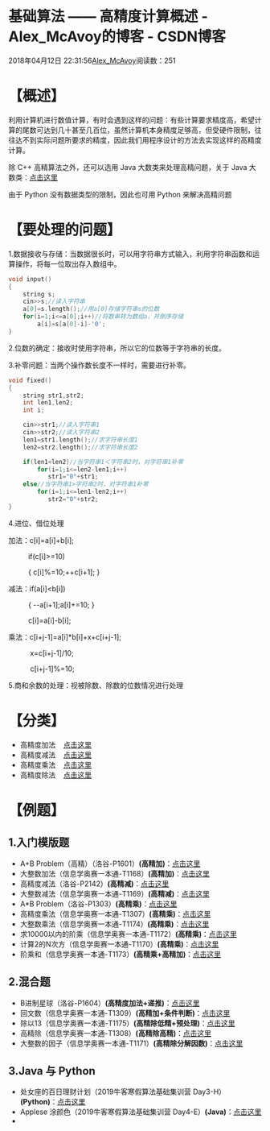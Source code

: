 # 基础算法 —— 高精度计算概述 - Alex_McAvoy的博客 - CSDN博客





2018年04月12日 22:31:56[Alex_McAvoy](https://me.csdn.net/u011815404)阅读数：251








# 【概述】

利用计算机进行数值计算，有时会遇到这样的问题：有些计算要求精度高，希望计算的尾数可达到几十甚至几百位，虽然计算机本身精度足够高，但受硬件限制，往往达不到实际问题所要求的精度，因此我们用程序设计的方法去实现这样的高精度计算。

除 C++ 高精算法之外，还可以选用 Java 大数类来处理高精问题，关于 Java 大数类：[点击这里](https://blog.csdn.net/u011815404/article/details/82586983)

由于 Python 没有数据类型的限制，因此也可用 Python 来解决高精问题

# 【要处理的问题】

1.数据接收与存储：当数据很长时，可以用字符串方式输入，利用字符串函数和运算操作，将每一位取出存入数组中。

```cpp
void input()
{
    string s;
    cin>>s;//读入字符串
    a[0]=s.length();//用a[0]存储字符串s的位数
    for(i=1;i<=a[0];i++)//将数串转为数组a，并倒序存储
    	a[i]=s[a[0]-i]-'0';
}
```

2.位数的确定：接收时使用字符串，所以它的位数等于字符串的长度。

3.补零问题：当两个操作数长度不一样时，需要进行补零。

```cpp
void fixed()
{
    string str1,str2;
    int len1,len2;
    int i;

    cin>>str1;//读入字符串1
    cin>>str2;//读入字符串2
    len1=str1.length();//求字符串长度1
    len2=str2.length();//求字符串长度2

    if(len1<len2)//当字符串1＜字符串2时，对字符串1补零
        for(i=1;i<=len2-len1;i++)
           str1="0"+str1;
    else//当字符串1>字符串2时，对字符串1补零
        for(i=1;i<=len1-len2;i++)
           str2="0"+str2;
}
```

4.进位、借位处理

加法：c[i]=a[i]+b[i];

          if(c[i]>=10)

          { c[i]%=10;++c[i+1]; }

减法：if(a[i]<b[i])

          { --a[i+1];a[i]+=10; }

          c[i]=a[i]-b[i];

乘法：c[i+j-1]=a[i]*b[i]+x+c[i+j-1];

           x=c[i+j-1]/10;

           c[i+j-1]%=10;

5.商和余数的处理：视被除数、除数的位数情况进行处理

# 【分类】
- 高精度加法    [点击这里](https://blog.csdn.net/u011815404/article/details/79920270)
- 高精度减法    [点击这里](https://blog.csdn.net/u011815404/article/details/79925965)
- 高精度乘法    [点击这里](https://blog.csdn.net/u011815404/article/details/79927278)
- 高精度除法    [点击这里](https://blog.csdn.net/u011815404/article/details/79938748)

# 【例题】

## 1.入门模版题
- A+B Problem（高精）（洛谷-P1601）**(高精加)**：[点击这里](https://blog.csdn.net/u011815404/article/details/79921497)
- 大整数加法（信息学奥赛一本通-T1168）**(高精加)**：[点击这里](https://blog.csdn.net/u011815404/article/details/79954247)
- 高精度减法（洛谷-P2142）**(高精减)**：[点击这里](https://blog.csdn.net/u011815404/article/details/79921486)
- 大整数减法（信息学奥赛一本通-T1169）**(高精减)**：[点击这里](https://blog.csdn.net/u011815404/article/details/79954249)
- A*B Problem（洛谷-P1303）**(高精乘)**：[点击这里](https://blog.csdn.net/u011815404/article/details/79921485)
- 高精度乘法（信息学奥赛一本通-T1307）**(高精乘)**：[点击这里](https://blog.csdn.net/u011815404/article/details/79948578)
- 大整数乘法（信息学奥赛一本通-T1174）**(高精乘)**：[点击这里](https://blog.csdn.net/u011815404/article/details/79954527)
- 求10000以内的阶乘（信息学奥赛一本通-T1172）**(高精乘)**：[点击这里](https://blog.csdn.net/u011815404/article/details/79954252)
- 计算2的N次方（信息学奥赛一本通-T1170）**(高精乘)**：[点击这里](https://blog.csdn.net/u011815404/article/details/79954250)
- 阶乘和（信息学奥赛一本通-T1173）**(高精乘+高精加)**：[点击这里](https://blog.csdn.net/u011815404/article/details/79954525)

## 2.混合题
- B进制星球（洛谷-P1604）**(高精度加法+递推)**：[点击这里](https://blog.csdn.net/u011815404/article/details/79921532)
- 回文数（信息学奥赛一本通-T1309）**(高精加+条件判断)**：[点击这里](https://blog.csdn.net/u011815404/article/details/79954245)
- 除以13（信息学奥赛一本通-T1175）**(高精除低精+预处理)**：[点击这里](https://blog.csdn.net/u011815404/article/details/79954526)
- 高精除（信息学奥赛一本通-T1308）**(高精除高精)**：[点击这里](https://blog.csdn.net/u011815404/article/details/79948585)
- 大整数的因子（信息学奥赛一本通-T1171）**(高精除分解因数)**：[点击这里](https://blog.csdn.net/u011815404/article/details/79954251)

## 3.Java 与 Python
- 处女座的百日理财计划（2019牛客寒假算法基础集训营 Day3-H）**(Python)**：[点击这里](https://blog.csdn.net/u011815404/article/details/86705611)
- Applese 涂颜色（2019牛客寒假算法基础集训营 Day4-E）**(Java)**：[点击这里](https://blog.csdn.net/u011815404/article/details/86749679)
- 



